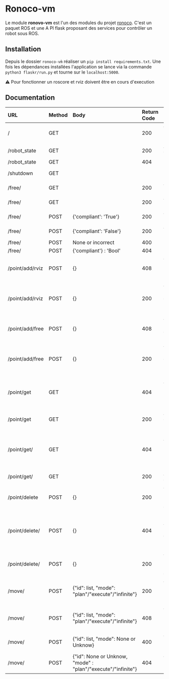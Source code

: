 # Ronoco-vm

Le module **ronovo-vm** est l'un des modules du projet [ronoco](../README.md). C'est un paquet ROS et une A     PI flask
proposant des services pour contrôler un robot sous ROS.

## Installation

Depuis le dossier `ronoco-vm̀` réaliser un `pip install requirements.txt`. Une fois les dépendances installées
l'application se lance via la commande `python3 flaskr/run.py` et tourne sur le `localhost:5000`.

:warning: Pour fonctionner un roscore et rviz doivent être en cours d'execution

## Documentation

| URL          | Method | Body | Return Code     |    Return          |      Description            |
|:-------------|:--------| :--- | :---- |:-----|:---------------------------------|
| /            | GET     | | 200  | {"Success": "Server is running"} |                        |
| /robot_state | GET     | | 200  | {'robot_state': True}            |                        |
| /robot_state | GET     | | 404  |                                  | Robot is not alive     |
| /shutdown    | GET     | |      |                                  | Shutdown flask server  |
| /free/       | GET     | | 200  | {'compliant': 'True'}            | Robot is compliant     |
| /free/       | GET     | | 200  | {'compliant': 'False'}           | Robot is not compliant |
| /free/       | POST    |{'compliant': 'True'}     | 200  | {'compliant': 'True'}       | Robot has been set compliant |
| /free/       | POST    |{'compliant': 'False'}     | 200  | {'compliant': 'False'}       | Robot has been set not compliant |
| /free/       | POST    |None or incorrect    | 400  | Bad Request      ||
| /free/       | POST    | {'compliant'} : 'Bool'    | 404  | Not Found       | Robot is not alive |
| /point/add/rviz | POST | {} | 408 | {"Error": "Rviz doesn't send response"} | Rviz is not alive or very slow |
| /point/add/rviz | POST | {} | 200 | {"Success" : "Add cartesian point with id: int"} | A point has been recorded |
| /point/add/free | POST | {} | 408 | {"Error": "MoveIt doesn't send response"} | MoveIt is not alive or very slow |
| /point/add/free | POST | {} | 200 | {"Success" : "Add cartesian point with id: int"} | A point has been recorded |
| /point/get | GET | | 404 | {"Error": "No point have been recorded"} | ros parameters server (on the name "cartesianPoints") is empty  |
| /point/get | GET | | 200 | A json with all cartesian points | |
| /point/get/<id> | GET | | 404 | {"Error": "No point have been recorded"} |ros parameters server (on the name "cartesianPoints") doesn't contain point with this id |
| /point/get/<id> | GET | | 200 | A json with one point | |
| /point/delete | POST | {} | 200 | {"Success": "All points have been deleted"} | All points have been cleared or database was empty |
| /point/delete/<id> | POST | {} | 404 | {"Error": "No point match with id: int" | ros parameters server (on the name "cartesianPoints") doesn't contain point with this id  |
| /point/delete/<id> | POST | {} | 200 | {"Success": "Point have been deleted"} | Point has been deleted |
| /move/ | POST | {"id": list, "mode": "plan"/"execute"/"infinite"} | 200 | {"Success": "Action has been realized"} | |
| /move/ | POST | {"id": list, "mode": "plan"/"execute"/"infinite"} | 408 | {"Error": "Rviz doesn't send response"} | Rviz is not alive or very slow |
| /move/ | POST | {"id": list, "mode": None or Unknow} | 400 | {"Error": "Incorrect mode"} | Allowed mode are plan, execute or infinite |
| /move/ | POST | {"id": None or Unknow, "mode" : "plan"/"execute"/"infinite"} | 404 | {"Error": "Incorrect id"} | One of id in the list hasn't been recorded|


